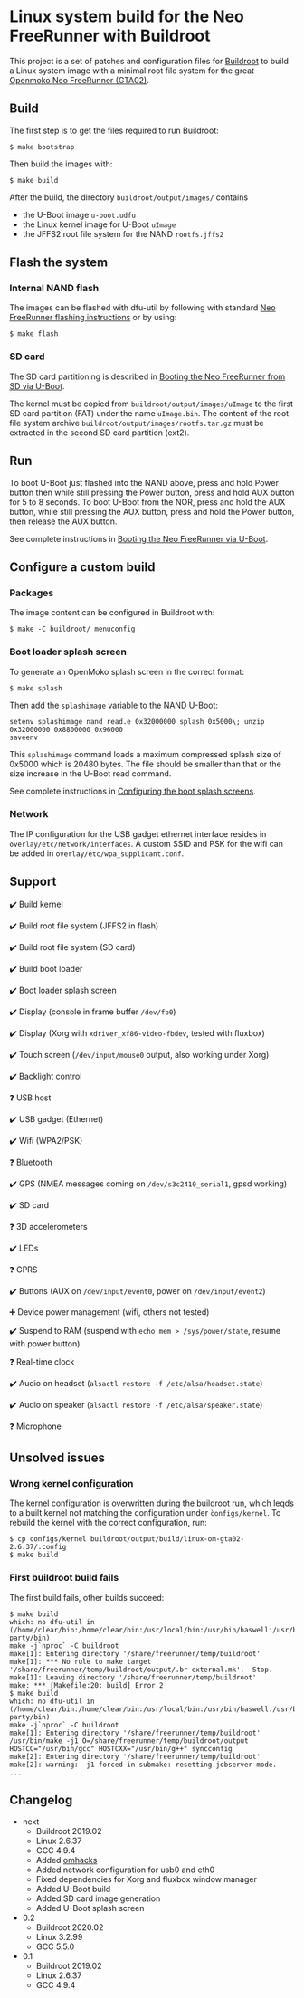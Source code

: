 # Linux system build for the Neo FreeRunner with Buildroot

This project is a set of patches and configuration files for [Buildroot](https://buildroot.org/) to build a Linux system image with a minimal root file system for the great [Openmoko Neo FreeRunner (GTA02)](http://wiki.openmoko.org/wiki/Neo_FreeRunner).

## Build

The first step is to get the files required to run Buildroot:

```
$ make bootstrap
```

Then build the images with:

```
$ make build
```

After the build, the directory `buildroot/output/images/` contains 
 - the U-Boot image `u-boot.udfu`
 - the Linux kernel image for U-Boot `uImage`
 - the JFFS2 root file system for the NAND `rootfs.jffs2`

## Flash the system

### Internal NAND flash

The images can be flashed with dfu-util by following with standard [Neo FreeRunner flashing instructions](http://wiki.openmoko.org/wiki/Flashing_the_Neo_FreeRunner) or by using:

```
$ make flash
```

### SD card

The SD card partitioning is described in [Booting the Neo FreeRunner from SD via U-Boot](http://wiki.openmoko.org/wiki/Booting_the_Neo_FreeRunner_from_SD_via_U-Boot).

The kernel must be copied from `buildroot/output/images/uImage` to the first SD card partition (FAT) under the name `uImage.bin`. The content of the root file system archive `buildroot/output/images/rootfs.tar.gz` must be extracted in the second SD card partition (ext2).

## Run

To boot U-Boot just flashed into the NAND above, press and hold Power button then while still pressing the Power button, press and hold AUX button for 5 to 8 seconds. To boot U-Boot from the NOR, press and hold the AUX button, while still pressing the AUX button, press and hold the Power button, then release the AUX button.

See complete instructions in [Booting the Neo FreeRunner via U-Boot](http://wiki.openmoko.org/wiki/Booting_the_Neo_FreeRunner_via_U-Boot).

## Configure a custom build

### Packages

The image content can be configured in Buildroot with:

```
$ make -C buildroot/ menuconfig
```

### Boot loader splash screen

To generate an OpenMoko splash screen in the correct format:

```
$ make splash
```

Then add the `splashimage` variable to the NAND U-Boot:

```
setenv splashimage nand read.e 0x32000000 splash 0x5000\; unzip 0x32000000 0x8800000 0x96000 
saveenv 
```

This `splashimage` command loads a maximum compressed splash size of 0x5000 which is 20480 bytes. The file should be smaller than that or the size increase in the U-Boot read command.

See complete instructions in [Configuring the boot splash screens](http://wiki.openmoko.org/wiki/Configuring_the_boot_splash_screens#U-Boot_Splash).

### Network

The IP configuration for the USB gadget ethernet interface resides in `overlay/etc/network/interfaces`. A custom SSID and PSK for the wifi can be added in `overlay/etc/wpa_supplicant.conf`.

## Support

:heavy_check_mark: Build kernel

:heavy_check_mark: Build root file system (JFFS2 in flash)

:heavy_check_mark: Build root file system (SD card)

:heavy_check_mark: Build boot loader

:heavy_check_mark: Boot loader splash screen

:heavy_check_mark: Display (console in frame buffer `/dev/fb0`)

:heavy_check_mark: Display (Xorg with `xdriver_xf86-video-fbdev`, tested with fluxbox)

:heavy_check_mark: Touch screen (`/dev/input/mouse0` output, also working under Xorg)

:heavy_check_mark: Backlight control

:question: USB host

:heavy_check_mark: USB gadget (Ethernet)

:heavy_check_mark: Wifi (WPA2/PSK)

:question: Bluetooth

:heavy_check_mark: GPS (NMEA messages coming on `/dev/s3c2410_serial1`, gpsd working)

:heavy_check_mark: SD card

:question: 3D accelerometers

:heavy_check_mark: LEDs

:question: GPRS

:heavy_check_mark: Buttons (AUX on `/dev/input/event0`, power on `/dev/input/event2`)

:heavy_plus_sign: Device power management (wifi, others not tested)

:heavy_check_mark: Suspend to RAM (suspend with `echo mem > /sys/power/state`, resume with power button)

:question: Real-time clock

:heavy_check_mark: Audio on headset (`alsactl restore -f /etc/alsa/headset.state`)

:heavy_check_mark: Audio on speaker (`alsactl restore -f /etc/alsa/speaker.state`)

:question: Microphone

## Unsolved issues

### Wrong kernel configuration

The kernel configuration is overwritten during the buildroot run, which leqds to a built kernel not matching the configuration under `̀configs/kernel`. To rebuild the kernel with the correct configuration, run:

```
$ cp configs/kernel buildroot/output/build/linux-om-gta02-2.6.37/.config
$ make build
```
### First buildroot build fails

The first build fails, other builds succeed:

```
$ make build
which: no dfu-util in (/home/clear/bin:/home/clear/bin:/usr/local/bin:/usr/bin/haswell:/usr/bin:/opt/3rd-party/bin)
make -j`nproc` -C buildroot
make[1]: Entering directory '/share/freerunner/temp/buildroot'
make[1]: *** No rule to make target '/share/freerunner/temp/buildroot/output/.br-external.mk'.  Stop.
make[1]: Leaving directory '/share/freerunner/temp/buildroot'
make: *** [Makefile:20: build] Error 2
$ make build
which: no dfu-util in (/home/clear/bin:/home/clear/bin:/usr/local/bin:/usr/bin/haswell:/usr/bin:/opt/3rd-party/bin)
make -j`nproc` -C buildroot
make[1]: Entering directory '/share/freerunner/temp/buildroot'
/usr/bin/make -j1 O=/share/freerunner/temp/buildroot/output HOSTCC="/usr/bin/gcc" HOSTCXX="/usr/bin/g++" syncconfig
make[2]: Entering directory '/share/freerunner/temp/buildroot'
make[2]: warning: -j1 forced in submake: resetting jobserver mode.
...
```

## Changelog

* next
  * Buildroot 2019.02
  * Linux 2.6.37
  * GCC 4.9.4
  * Added [omhacks](https://github.com/radekp/omhacks)
  * Added network configuration for usb0 and eth0
  * Fixed dependencies for Xorg and fluxbox window manager
  * Added U-Boot build
  * Added SD card image generation
  * Added U-Boot splash screen
* 0.2
  * Buildroot 2020.02
  * Linux 3.2.99
  * GCC 5.5.0
* 0.1
  * Buildroot 2019.02
  * Linux 2.6.37
  * GCC 4.9.4
